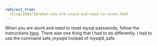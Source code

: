 ```yaml
---
redirect_from:
  /blog/2004/10/when-you-are-stuck-and-need-to-reset.html
---
```

When you are stuck and need to reset mysql passwords, follow the instructions [here](http://lists.mysql.com/mysql/171366). There was one thing that I had to do differently. I had to use the command safe_mysqld instead of mysqld_safe.
